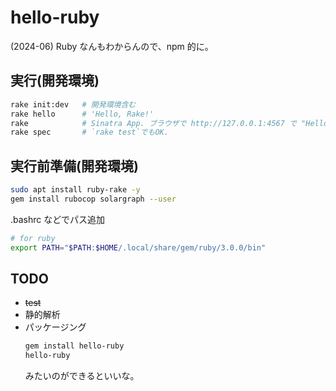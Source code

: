 # hello-ruby

(2024-06)
Ruby なんもわからんので、npm 的に。

## 実行(開発環境)

```sh
rake init:dev   # 開発環境含む
rake hello      # 'Hello, Rake!'
rake            # Sinatra App. ブラウザで http://127.0.0.1:4567 で "Hello, world!"
rake spec       # `rake test`でもOK.
```

## 実行前準備(開発環境)

```sh
sudo apt install ruby-rake -y
gem install rubocop solargraph --user
```

.bashrc などでパス追加

```sh
# for ruby
export PATH="$PATH:$HOME/.local/share/gem/ruby/3.0.0/bin"
```

## TODO

- ~~test~~
- 静的解析
- パッケージング
  ```sh
  gem install hello-ruby
  hello-ruby
  ```
  みたいのができるといいな。
